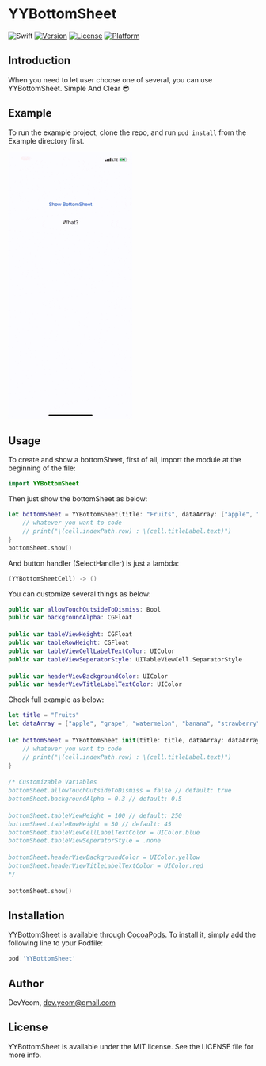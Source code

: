 # YYBottomSheet

![Swift](https://img.shields.io/badge/Swift-5.0-orange.svg)
[![Version](https://img.shields.io/cocoapods/v/YYBottomSheet.svg?style=flat)](https://cocoapods.org/pods/YYBottomSheet)
[![License](https://img.shields.io/cocoapods/l/YYBottomSheet.svg?style=flat)](https://cocoapods.org/pods/YYBottomSheet)
[![Platform](https://img.shields.io/cocoapods/p/YYBottomSheet.svg?style=flat)](https://cocoapods.org/pods/YYBottomSheet)

## Introduction

When you need to let user choose one of several, you can use YYBottomSheet. Simple And Clear 😎

## Example

To run the example project, clone the repo, and run `pod install` from the Example directory first.

![](https://raw.githubusercontent.com/DevYeom/YYBottomSheet/master/demo.gif)

## Usage

To create and show a bottomSheet, first of all, import the module at the beginning of the file:

```swift
import YYBottomSheet
```

Then just show the bottomSheet as below:

```swift
let bottomSheet = YYBottomSheet(title: "Fruits", dataArray: ["apple", "grape", "strawberry"]) { (cell) in
    // whatever you want to code
    // print("\(cell.indexPath.row) : \(cell.titleLabel.text)")
}
bottomSheet.show()
```

And button handler (SelectHandler) is just a lambda:

```swift
(YYBottomSheetCell) -> ()
```

You can customize several things as below:

```swift
public var allowTouchOutsideToDismiss: Bool
public var backgroundAlpha: CGFloat

public var tableViewHeight: CGFloat
public var tableRowHeight: CGFloat
public var tableViewCellLabelTextColor: UIColor
public var tableViewSeperatorStyle: UITableViewCell.SeparatorStyle

public var headerViewBackgroundColor: UIColor
public var headerViewTitleLabelTextColor: UIColor
```

Check full example as below:

```swift
let title = "Fruits"
let dataArray = ["apple", "grape", "watermelon", "banana", "strawberry", "cherry", "pineapple", "pear"]

let bottomSheet = YYBottomSheet.init(title: title, dataArray: dataArray) { (cell) in
    // whatever you want to code
    // print("\(cell.indexPath.row) : \(cell.titleLabel.text)")
}

/* Customizable Variables
bottomSheet.allowTouchOutsideToDismiss = false // default: true
bottomSheet.backgroundAlpha = 0.3 // default: 0.5

bottomSheet.tableViewHeight = 100 // default: 250
bottomSheet.tableRowHeight = 30 // default: 45
bottomSheet.tableViewCellLabelTextColor = UIColor.blue
bottomSheet.tableViewSeperatorStyle = .none

bottomSheet.headerViewBackgroundColor = UIColor.yellow
bottomSheet.headerViewTitleLabelTextColor = UIColor.red
*/

bottomSheet.show()
```

## Installation

YYBottomSheet is available through [CocoaPods](https://cocoapods.org/pods/YYBottomSheet). To install
it, simply add the following line to your Podfile:

```ruby
pod 'YYBottomSheet'
```

## Author

DevYeom, dev.yeom@gmail.com

## License

YYBottomSheet is available under the MIT license. See the LICENSE file for more info.
